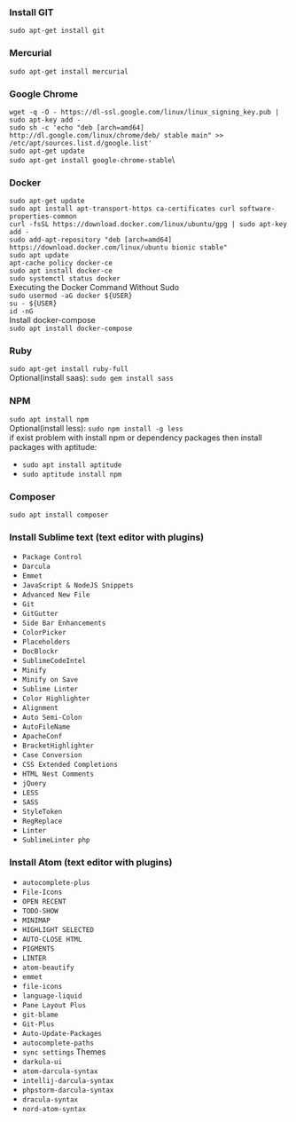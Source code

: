 ### Install GIT
```sudo apt-get install git```

### Mercurial
```sudo apt-get install mercurial```

### Google Chrome
```wget -q -O - https://dl-ssl.google.com/linux/linux_signing_key.pub | sudo apt-key add - ```\
```sudo sh -c 'echo "deb [arch=amd64] http://dl.google.com/linux/chrome/deb/ stable main" >> /etc/apt/sources.list.d/google.list'```\
```sudo apt-get update```\
```sudo apt-get install google-chrome-stable```\

### Docker
```sudo apt-get update```\
```sudo apt install apt-transport-https ca-certificates curl software-properties-common```\
```curl -fsSL https://download.docker.com/linux/ubuntu/gpg | sudo apt-key add -```\
```sudo add-apt-repository "deb [arch=amd64] https://download.docker.com/linux/ubuntu bionic stable"```\
```sudo apt update```\
```apt-cache policy docker-ce```\
```sudo apt install docker-ce```\
```sudo systemctl status docker``` \
Executing the Docker Command Without Sudo \
```sudo usermod -aG docker ${USER}```\
```su - ${USER}```\
```id -nG```\
Install docker-compose\
```sudo apt install docker-compose```

### Ruby
```sudo apt-get install ruby-full```\
Optional(install saas): ```sudo gem install sass```

### NPM
```sudo apt install npm```\
Optional(install less): ```sudo npm install -g less```\
if exist problem with install npm or dependency packages then install packages with aptitude:
+ ```sudo apt install aptitude```
+ ```sudo aptitude install npm```

### Composer 
```sudo apt install composer```

### Install Sublime text (text editor with plugins)
+ ```Package Control```
+ ```Darcula```
+ ```Emmet```
+ ```JavaScript & NodeJS Snippets```
+ ```Advanced New File```
+ ```Git```
+ ```GitGutter```
+ ```Side Bar Enhancements```
+ ```ColorPicker```
+ ```Placeholders```
+ ```DocBlockr```
+ ```SublimeCodeIntel```
+ ```Minify```
+ ```Minify on Save```
+ ```Sublime Linter```
+ ```Color Highlighter```
+ ```Alignment```
+ ```Auto Semi-Colon```
+ ```AutoFileName```
+ ```ApacheConf```
+ ```BracketHighlighter```
+ ```Case Conversion```
+ ```CSS Extended Completions```
+ ```HTML Nest Comments```
+ ```jQuery```
+ ```LESS```
+ ```SASS```
+ ```StyleToken```
+ ```RegReplace```
+ ```Linter```
+ ```SublimeLinter php```

### Install Atom (text editor with plugins)
+ ```autocomplete-plus```
+ ```File-Icons```
+ ```OPEN RECENT```
+ ```TODO-SHOW```
+ ```MINIMAP```
+ ```HIGHLIGHT SELECTED```
+ ```AUTO-CLOSE HTML```
+ ```PIGMENTS```
+ ```LINTER```
+ ```atom-beautify```
+ ```emmet```
+ ```file-icons```
+ ```language-liquid```
+ ```Pane Layout Plus```
+ ```git-blame```
+ ```Git-Plus```
+ ```Auto-Update-Packages```
+ ```autocomplete-paths```
+ ```sync settings```
Themes
+ ```darkula-ui```
+ ```atom-darcula-syntax```
+ ```intellij-darcula-syntax```
+ ```phpstorm-darcula-syntax```
+ ```dracula-syntax```
+ ```nord-atom-syntax```
